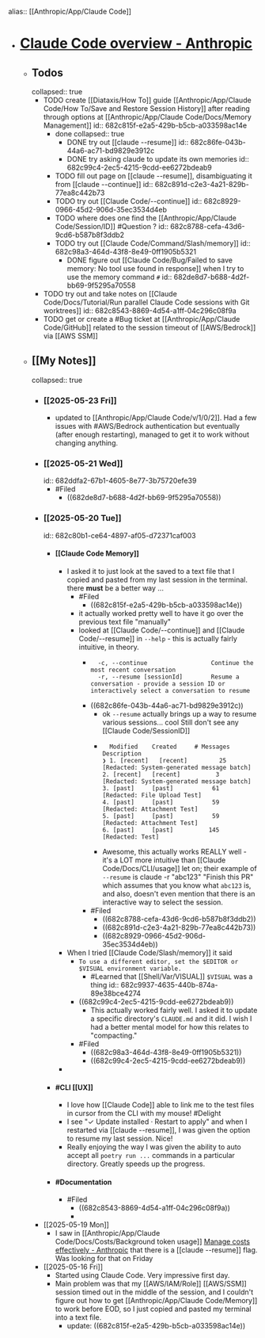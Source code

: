 alias:: [[Anthropic/App/Claude Code]]

- # [Claude Code overview - Anthropic](https://docs.anthropic.com/en/docs/claude-code/overview)
	- ## Todos
	  collapsed:: true
		- TODO create [[Diataxis/How To]] guide [[Anthropic/App/Claude Code/How To/Save and Restore Session History]] after reading through options at [[Anthropic/App/Claude Code/Docs/Memory Management]]
		  id:: 682c815f-e2a5-429b-b5cb-a033598ac14e
			- done
			  collapsed:: true
				- DONE try out [[claude --resume]]
				  id:: 682c86fe-043b-44a6-ac71-bd9829e3912c
				- DONE try asking claude to update its own memories
				  id:: 682c99c4-2ec5-4215-9cdd-ee6272bdeab9
			- TODO fill out page on [[claude --resume]], disambiguating it from [[claude --continue]]
			  id:: 682c891d-c2e3-4a21-829b-77ea8c442b73
			- TODO try out [[Claude Code/--continue]]
			  id:: 682c8929-0966-45d2-906d-35ec3534d4eb
			- TODO where does one find the [[Anthropic/App/Claude Code/Session/ID]] #Question ?
			  id:: 682c8788-cefa-43d6-9cd6-b587b8f3ddb2
			- TODO try out [[Claude Code/Command/Slash/memory]]
			  id:: 682c98a3-464d-43f8-8e49-0ff1905b5321
				- DONE figure out [[Claude Code/Bug/Failed to save memory: No tool use found in response]] when I try to use the memory command `#`
				  id:: 682de8d7-b688-4d2f-bb69-9f5295a70558
		- TODO try out and take notes on [[Claude Code/Docs/Tutorial/Run parallel Claude Code sessions with Git worktrees]]
		  id:: 682c8543-8869-4d54-a1ff-04c296c08f9a
		- TODO get or create a #Bug ticket at [[Anthropic/App/Claude Code/GitHub]] related to the session timeout of [[AWS/Bedrock]] via [[AWS SSM]]
	- ## [[My Notes]]
	  collapsed:: true
		- ### [[2025-05-23 Fri]]
			- updated to [[Anthropic/App/Claude Code/v/1/0/2]]. Had a few issues with #AWS/Bedrock authentication but eventually (after enough restarting), managed to get it to work without changing anything.
		- ### [[2025-05-21 Wed]]
		  id:: 682ddfa2-67b1-4605-8e77-3b75720efe39
			- #Filed
				- ((682de8d7-b688-4d2f-bb69-9f5295a70558))
		- ### [[2025-05-20 Tue]]
		  id:: 682c80b1-ce64-4897-af05-d72371caf003
			- #### [[Claude Code Memory]]
				- I asked it to just look at the  saved to a text file that I copied and pasted from my last session in the terminal. there **must** be a better way ...
					- #Filed
						- ((682c815f-e2a5-429b-b5cb-a033598ac14e))
					- it actually worked pretty well to have it go over the previous text file "manually"
					- looked at [[Claude Code/--continue]] and [[Claude Code/--resume]] in `--help` - this is actually fairly intuitive, in theory.
						- ```
						    -c, --continue                  Continue the most recent conversation
						    -r, --resume [sessionId]        Resume a conversation - provide a session ID or interactively select a conversation to resume
						  ```
						- ((682c86fe-043b-44a6-ac71-bd9829e3912c))
							- ok `--resume` actually brings up a way to resume various sessions... cool Still don't see any [[Claude Code/SessionID]]
							- ```
							    Modified    Created     # Messages   Description
							  ❯ 1. [recent]   [recent]         25     [Redacted: System-generated message batch]
							  2. [recent]   [recent]          3     [Redacted: System-generated message batch]
							  3. [past]     [past]           61     [Redacted: File Upload Test]
							  4. [past]     [past]           59     [Redacted: Attachment Test]
							  5. [past]     [past]           59     [Redacted: Attachment Test]
							  6. [past]     [past]          145     [Redacted: Test]
							  ```
							- Awesome, this actually works REALLY well - it's a LOT more intuitive than [[Claude Code/Docs/CLI/usage]] let on; their example of `--resume` is claude -r "abc123" "Finish this PR" which assumes that you know what `abc123` is, and also, doesn't even mention that there is an interactive way to select the session.
						- #Filed
							- ((682c8788-cefa-43d6-9cd6-b587b8f3ddb2))
							- ((682c891d-c2e3-4a21-829b-77ea8c442b73))
							- ((682c8929-0966-45d2-906d-35ec3534d4eb))
				- When I tried [[Claude Code/Slash/memory]] it said
					- `To use a different editor, set the $EDITOR or $VISUAL environment variable.`
						- #Learned that [[Shell/Var/VISUAL]] `$VISUAL` was a thing
						  id:: 682c9937-4635-440b-874a-89e38bce4274
					- ((682c99c4-2ec5-4215-9cdd-ee6272bdeab9))
						- This actually worked fairly well. I asked it to update a specific directory's `CLAUDE.md` and it did.  I wish I had a better mental model for how this relates to "compacting."
					- #Filed
						- ((682c98a3-464d-43f8-8e49-0ff1905b5321))
						- ((682c99c4-2ec5-4215-9cdd-ee6272bdeab9))
				-
			- #### #CLI [[UX]]
				- I love how [[Claude Code]] able to link me to the test files in cursor from the CLI with my mouse! #Delight
				- I see "✓ Update installed · Restart to apply" and when I restarted via [[claude --resume]], I was given the option to resume my last session. Nice!
				- Really enjoying the way I was given the ability to auto accept all `poetry run ...` commands in a particular directory. Greatly speeds up the progress.
			- #### #Documentation
				- #Filed
					- ((682c8543-8869-4d54-a1ff-04c296c08f9a))
					-
		- [[2025-05-19 Mon]]
			- I saw in [[Anthropic/App/Claude Code/Docs/Costs/Background token usage]] [Manage costs effectively - Anthropic](https://docs.anthropic.com/en/docs/claude-code/costs#background-token-usage) that there is a [[claude --resume]] flag. Was looking for that on Friday
		- [[2025-05-16 Fri]]
			- Started using Claude Code. Very impressive first day.
			- Main problem was that my [[AWS/IAM/Role]] [[AWS/SSM]] session timed out in the middle of the session, and I couldn't figure out how to get [[Anthropic/App/Claude Code/Memory]] to work before EOD, so I just copied and pasted my terminal into a text file.
				- update: ((682c815f-e2a5-429b-b5cb-a033598ac14e))